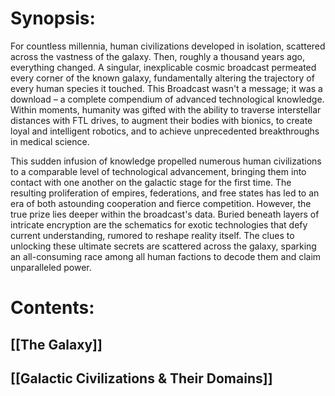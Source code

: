 # Synopsis:

For countless millennia, human civilizations developed in isolation, scattered across the vastness of the galaxy. Then, roughly a thousand years ago, everything changed. A singular, inexplicable cosmic broadcast permeated every corner of the known galaxy, fundamentally altering the trajectory of every human species it touched. This Broadcast wasn't a message; it was a download – a complete compendium of advanced technological knowledge. Within moments, humanity was gifted with the ability to traverse interstellar distances with FTL drives, to augment their bodies with bionics, to create loyal and intelligent robotics, and to achieve unprecedented breakthroughs in medical science.

This sudden infusion of knowledge propelled numerous human civilizations to a comparable level of technological advancement, bringing them into contact with one another on the galactic stage for the first time. The resulting proliferation of empires, federations, and free states has led to an era of both astounding cooperation and fierce competition. However, the true prize lies deeper within the broadcast's data. Buried beneath layers of intricate encryption are the schematics for exotic technologies that defy current understanding, rumored to reshape reality itself. The clues to unlocking these ultimate secrets are scattered across the galaxy, sparking an all-consuming race among all human factions to decode them and claim unparalleled power.

# Contents:
## [[The Galaxy]]
## [[Galactic Civilizations & Their Domains]]